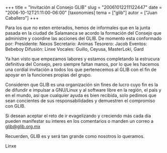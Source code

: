 +++
title = "Invitación al Consejo GLIB"
slug = "20061012211122447"
date = "2006-10-12T21:11:00-06:00"
[taxonomies]
tema = ["glib"]
autor = ["Juan Caballero"]
+++

Para los que no esten enterados, hemos de informales que en la junta
pasada en la ciudad de Salamanca se acordo la formación del Consejo que
administre y coordine las acciones del GLIB. De momento esta conformado
por: Presidente: Nexos Secretario: Animas Tesorero: Jacob Eventos:
Bebeboy Difusión: Linxe Vocales: Guillo, Ceyusa, MasterLoki, Gard

Ya han visto que empezamos labores y estamos completando la estrucura
definitiva del Consejo, pero siempre faltan manos, por lo que les
hacemos una cordial invitación a todos los que pertenecemos al GLIB con
el fin de apoyar en la funciones propias del grupo.

<!-- more -->
Consideren que GLIB es una organización sin fines de lucro cuyo fin es
la de difundir e impulsar a GNU/Linux y al software libre en la región,
el país y en el mundo, así que cualquier ayuda es bien recibida, solo
pedimos que sean concientes de sus responsabilidades y demuestren el
compromiso con GLIB.

Si desean aceptar el reto de ir evagelizando y creciendo más cada día
pueden manifestar su interes en los comentarios o manden un correo a
glib@glib.org.mx

Recuerden, GLIB es y será tan grande como nosotros lo queramos.

Linxe

